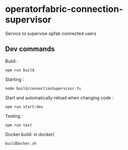 # operatorfabric-connection-supervisor
Service to supervise opfab connected users 



## Dev commands

Build  :
 
```
npm run build
```

Starting :

```
node build/connectionSupervisor.ts
```

Start and automatically reload when changing code :

```
npm run start:dev
```

Testing :
```
npm run test 
```

Docker build: in docker/ 
```
buildDocker.sh 
```




